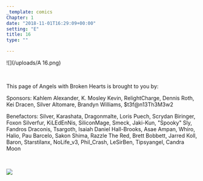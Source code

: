 ```yaml
---
_template: comics
Chapter: 1
date: "2018-11-01T16:29:09+00:00"
setting: "E"
title: 16
type: ""

---
```

![](/uploads/A 16.png)

<br>

<p align="left">This page of Angels with Broken Hearts is brought to you by:</p>

<p align="left">Sponsors: Kahlem Alexander, K. Mosley Kevin, RelightCharge, Dennis Roth, Kei Dracen, Silver Altomare, Brandyn Williams, $t3f@n13Th3M3w2</p>

<p align="left">Benefactors: Silver, Karashata, Dragonmalte, Loris Puech, Scrydan Biringer, Foxon Silverfur, KiLEdEnNis, SiliconMage, Smeck, Jaki-Kun, "Spooky" Sly, Fandros Draconis, Tsargoth, Isaiah Daniel Hall-Brooks, Asae Ampan, Whiro, Halio, Pau Barcelo, Sakon Shima, Razzle The Red,        Brett Bobbett, Jarred Koll, Baron, Starstilanx, NoLife_v3, Phil_Crash, LeSirBen, Tipsyangel, Candra Moon </p> <br>

[![](/uploads/patreon-banner.jpg)](http://patreon.com/mbsaunders)
